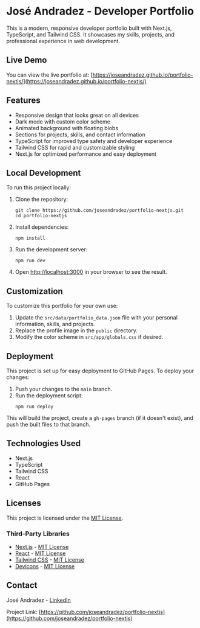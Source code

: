 # José Andradez - Developer Portfolio

This is a modern, responsive developer portfolio built with Next.js, TypeScript, and Tailwind CSS. It showcases my skills, projects, and professional experience in web development.

## Live Demo

You can view the live portfolio at: [https://joseandradez.github.io/portfolio-nextjs/](https://joseandradez.github.io/portfolio-nextjs/)

## Features

- Responsive design that looks great on all devices
- Dark mode with custom color scheme
- Animated background with floating blobs
- Sections for projects, skills, and contact information
- TypeScript for improved type safety and developer experience
- Tailwind CSS for rapid and customizable styling
- Next.js for optimized performance and easy deployment

## Local Development

To run this project locally:

1. Clone the repository:
   ```
   git clone https://github.com/joseandradez/portfolio-nextjs.git
   cd portfolio-nextjs
   ```

2. Install dependencies:
   ```
   npm install
   ```

3. Run the development server:
   ```
   npm run dev
   ```

4. Open [http://localhost:3000](http://localhost:3000) in your browser to see the result.

## Customization

To customize this portfolio for your own use:

1. Update the `src/data/portfolio_data.json` file with your personal information, skills, and projects.
2. Replace the profile image in the `public` directory.
3. Modify the color scheme in `src/app/globals.css` if desired.

## Deployment

This project is set up for easy deployment to GitHub Pages. To deploy your changes:

1. Push your changes to the `main` branch.
2. Run the deployment script:
   ```
   npm run deploy
   ```

This will build the project, create a `gh-pages` branch (if it doesn't exist), and push the built files to that branch.

## Technologies Used

- Next.js
- TypeScript
- Tailwind CSS
- React
- GitHub Pages

## Licenses

This project is licensed under the [MIT License](LICENSE).

### Third-Party Libraries

- [Next.js](https://nextjs.org/) - [MIT License](https://github.com/vercel/next.js/blob/canary/LICENSE)
- [React](https://reactjs.org/) - [MIT License](https://github.com/facebook/react/blob/main/LICENSE)
- [Tailwind CSS](https://tailwindcss.com/) - [MIT License](https://github.com/tailwindlabs/tailwindcss/blob/master/LICENSE)
- [Devicons](https://devicon.dev/) - [MIT License](https://github.com/devicons/devicon/blob/master/LICENSE)

## Contact

José Andradez - [LinkedIn](https://www.linkedin.com/in/joseandradez/)

Project Link: [https://github.com/joseandradez/portfolio-nextjs](https://github.com/joseandradez/portfolio-nextjs)
